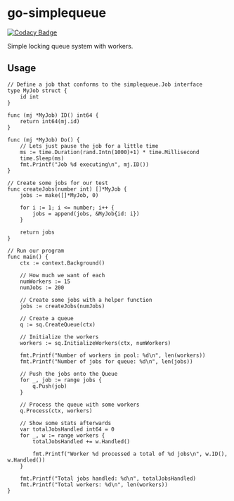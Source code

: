 # go-simplequeue

[![Codacy Badge](https://api.codacy.com/project/badge/Grade/b82db1a4bee14f84bfeaf858e5907f5c)](https://app.codacy.com/gh/mvdkleijn/go-simplequeue?utm_source=github.com&utm_medium=referral&utm_content=mvdkleijn/go-simplequeue&utm_campaign=Badge_Grade_Settings)

Simple locking queue system with workers.

## Usage

```golang
// Define a job that conforms to the simplequeue.Job interface
type MyJob struct {
    id int
}

func (mj *MyJob) ID() int64 {
    return int64(mj.id)
}

func (mj *MyJob) Do() {
    // Lets just pause the job for a little time
    ms := time.Duration(rand.Intn(1000)+1) * time.Millisecond
    time.Sleep(ms)
    fmt.Printf("Job %d executing\n", mj.ID())
}

// Create some jobs for our test
func createJobs(number int) []*MyJob {
    jobs := make([]*MyJob, 0)

    for i := 1; i <= number; i++ {
        jobs = append(jobs, &MyJob{id: i})
    }

    return jobs
}

// Run our program
func main() {
    ctx := context.Background()

    // How much we want of each
    numWorkers := 15
    numJobs := 200

    // Create some jobs with a helper function
    jobs := createJobs(numJobs)

    // Create a queue
    q := sq.CreateQueue(ctx)

    // Initialize the workers
    workers := sq.InitializeWorkers(ctx, numWorkers)

    fmt.Printf("Number of workers in pool: %d\n", len(workers))
    fmt.Printf("Number of jobs for queue: %d\n", len(jobs))

    // Push the jobs onto the Queue
    for _, job := range jobs {
        q.Push(job)
    }

    // Process the queue with some workers
    q.Process(ctx, workers)

    // Show some stats afterwards
    var totalJobsHandled int64 = 0
    for _, w := range workers {
        totalJobsHandled += w.Handled()

        fmt.Printf("Worker %d processed a total of %d jobs\n", w.ID(), w.Handled())
    }

    fmt.Printf("Total jobs handled: %d\n", totalJobsHandled)
    fmt.Printf("Total workers: %d\n", len(workers))
}
```
